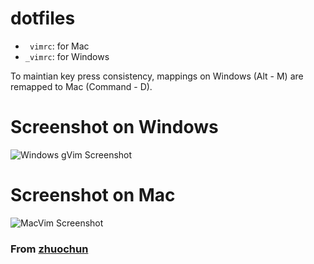 # dotfiles

- ` vimrc`: for Mac
- `_vimrc`: for Windows

To maintian key press consistency, mappings on Windows (Alt - M) are remapped to Mac (Command - D).

# Screenshot on Windows

![Windows gVim Screenshot](http://i.imgur.com/Qs205Th.png)

# Screenshot on Mac

![MacVim Screenshot](http://imgur.com/kMowUrZ)

### From [zhuochun](http://www.bicrement.com)
